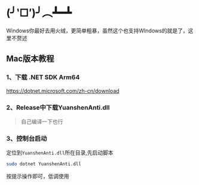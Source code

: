 # (╯‵□′)╯︵┻━┻

Windows你最好去用火绒，更简单粗暴，虽然这个也支持WIndows的就是了，这里不赘述

## Mac版本教程

### 1、下载 .NET SDK Arm64

https://dotnet.microsoft.com/zh-cn/download 

### 2、Release中下载YuanshenAnti.dll

> 自己编译一下也行

### 3、控制台启动

定位到`YuanshenAnti.dll`所在目录,先启动脚本

```sh
sudo dotnet YuanshenAnti.dll
```

按提示操作即可，低调使用
